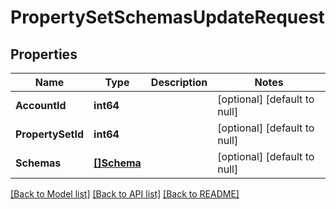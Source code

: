 # PropertySetSchemasUpdateRequest

## Properties
Name | Type | Description | Notes
------------ | ------------- | ------------- | -------------
**AccountId** | **int64** |  | [optional] [default to null]
**PropertySetId** | **int64** |  | [optional] [default to null]
**Schemas** | [**[]Schema**](schema.md) |  | [optional] [default to null]

[[Back to Model list]](../README.md#documentation-for-models) [[Back to API list]](../README.md#documentation-for-api-endpoints) [[Back to README]](../README.md)



